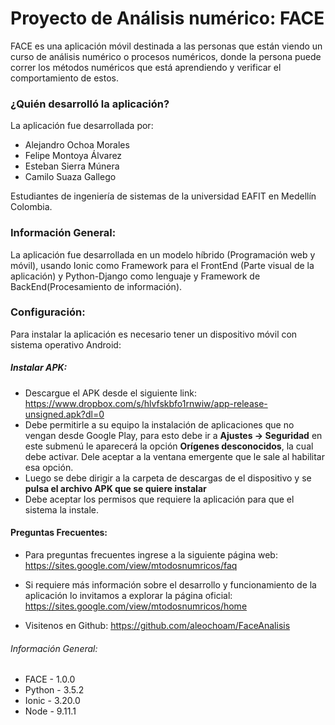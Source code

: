 # Proyecto de Análisis numérico: FACE

FACE es una aplicación móvil destinada a las personas que están viendo un curso de análisis numérico o procesos numéricos, donde la persona puede correr los métodos numéricos que está aprendiendo y verificar el comportamiento de estos.

### ¿Quién desarrolló la aplicación?

La aplicación fue desarrollada por:

* Alejandro Ochoa Morales
* Felipe Montoya Álvarez
* Esteban Sierra Múnera
* Camilo Suaza Gallego

Estudiantes de ingeniería de sistemas de la universidad EAFIT en
Medellín Colombia.

### Información General:
La aplicación fue desarrollada en un modelo híbrido (Programación web y móvil), usando Ionic como Framework para el FrontEnd (Parte visual de la aplicación) y Python-Django como lenguaje y Framework de BackEnd(Procesamiento de información).

### Configuración:

Para instalar la aplicación es necesario tener un dispositivo móvil con sistema operativo Android:

##### Instalar APK:

* Descargue el APK desde el siguiente link: https://www.dropbox.com/s/hlvfskbfo1rnwiw/app-release-unsigned.apk?dl=0
* Debe permitirle a su equipo la instalación de aplicaciones que no vengan desde Google Play, para esto debe ir a **Ajustes -> Seguridad** en este submenú le aparecerá la opción **Orígenes desconocidos**, la cual debe activar. Dele aceptar a la ventana emergente que le sale al habilitar esa opción.
* Luego se debe dirigir a la carpeta de descargas de el dispositivo y se **pulsa el archivo APK que se quiere instalar**
* Debe aceptar los permisos que requiere la aplicación para que el sistema la instale.

#### Preguntas Frecuentes:

* Para preguntas frecuentes ingrese a la siguiente página web:
https://sites.google.com/view/mtodosnumricos/faq
* Si requiere más información sobre el desarrollo y funcionamiento de la aplicación lo invitamos a explorar la página oficial: https://sites.google.com/view/mtodosnumricos/home

* Visitenos en Github: https://github.com/aleochoam/FaceAnalisis

###### Información General:
* FACE - 1.0.0
* Python - 3.5.2
* Ionic - 3.20.0
* Node - 9.11.1
